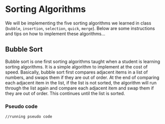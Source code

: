 # Sorting Algorithms

We will be implementing the five sorting algorithms we learned in class (`bubble`, `insertion`, `selection`, `quick`, `merge`).
Below are some instructions and tips on how to implement these algorithms...

## Bubble Sort

Bubble sort is one first sorting algorithms taught when a student is learning sorting algorithms.  It is a simple algorithm to implement at the cost of speed.  Basically, bubble sort first compares adjacent items in a list of numbers, and swaps them if they are out of order.  At the end of comparing each adjacent item in the list, if the list is not sorted, the algorithm will run through the list again and compare each adjacent item and swap them if they are out of order.  This continues until the list is sorted.

### Pseudo code

```
//running pseudo code

```